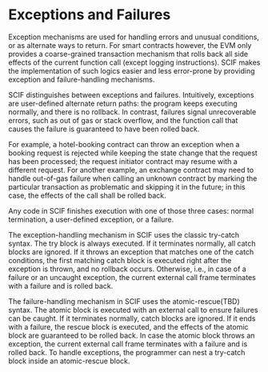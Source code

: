# Exceptions and Failures

Exception mechanisms are used for handling errors and unusual conditions, or as alternate ways to return. For smart contracts however, the EVM only provides a coarse-grained transaction mechanism that rolls back all side effects of the current function call (except logging instructions). SCIF makes the implementation of such logics easier and less error-prone by providing exception and failure-handling mechanisms.

SCIF distinguishes between exceptions and failures. Intuitively, exceptions are user-defined alternate return paths: the program keeps executing normally, and there is no rollback. In contrast, failures signal unrecoverable errors, such as out of gas or stack overflow, and the function call that causes the failure is guaranteed to have been rolled back.

For example, a hotel-booking contract can throw an exception when a booking request is rejected while keeping the state change that the request has been processed; the request initiator contract may resume with a different request. For another example, an exchange contract may need to handle out-of-gas failure when calling an unknown contract by marking the particular transaction as problematic and skipping it in the future; in this case, the effects of the call shall be rolled back.

Any code in SCIF finishes execution with one of those three cases: normal termination, a user-defined exception, or a failure.

The exception-handling mechanism in SCIF uses the classic try-catch syntax. The try block is always executed. If it terminates normally, all catch blocks are ignored. If it throws an exception that matches one of the catch conditions, the first matching catch block is executed right after the exception is thrown, and no rollback occurs. Otherwise, i.e., in case of a failure or an uncaught exception, the current external call frame terminates with a failure and is rolled back.

The failure-handling mechanism in SCIF uses the atomic-rescue(TBD) syntax. The atomic block is executed with an external call to ensure failures can be caught. If it terminates normally, catch blocks are ignored. If it ends with a failure, the rescue block is executed, and the effects of the atomic block are guaranteed to be rolled back. In case the atomic block throws an exception, the current external call frame terminates with a failure and is rolled back. To handle exceptions, the programmer can nest a try-catch block inside an atomic-rescue block.
